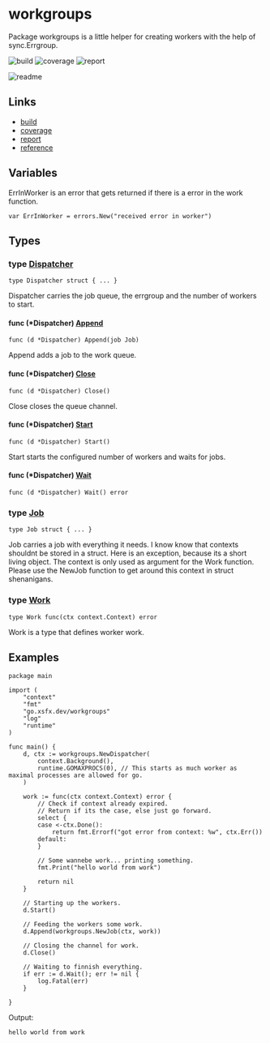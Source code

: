# workgroups

Package workgroups is a little helper for creating workers
with the help of sync.Errgroup.

![build](https://ci.xsfx.dev/api/badges/xsteadfastx/workgroups/status.svg)
![coverage](https://codecov.io/gh/xsteadfastx/workgroups/branch/main/graph/badge.svg?token=RZE1ZWJSYA)
![report](https://goreportcard.com/badge/go.xsfx.dev/workgroups)

![readme](https://git.xsfx.dev/xsteadfastx/workgroups/raw/branch/main/README.gif)

## Links

* [build](https://ci.xsfx.dev/xsteadfastx/workgroups)
* [coverage](https://codecov.io/github/xsteadfastx/workgroups/)
* [report](https://goreportcard.com/report/go.xsfx.dev/workgroups)
* [reference](https://pkg.go.dev/go.xsfx.dev/workgroups)

## Variables

ErrInWorker is an error that gets returned if there is a error
in the work function.

```golang
var ErrInWorker = errors.New("received error in worker")
```

## Types

### type [Dispatcher](/workgroups.go#L52)

`type Dispatcher struct { ... }`

Dispatcher carries the job queue, the errgroup and the number of workers
to start.

#### func (*Dispatcher) [Append](/workgroups.go#L102)

`func (d *Dispatcher) Append(job Job)`

Append adds a job to the work queue.

#### func (*Dispatcher) [Close](/workgroups.go#L108)

`func (d *Dispatcher) Close()`

Close closes the queue channel.

#### func (*Dispatcher) [Start](/workgroups.go#L71)

`func (d *Dispatcher) Start()`

Start starts the configured number of workers and waits for jobs.

#### func (*Dispatcher) [Wait](/workgroups.go#L113)

`func (d *Dispatcher) Wait() error`

### type [Job](/workgroups.go#L40)

`type Job struct { ... }`

Job carries a job with everything it needs.
I know know that contexts shouldnt be stored in a struct.
Here is an exception, because its a short living object.
The context is only used as argument for the Work function.
Please use the NewJob function to get around this context in struct shenanigans.

### type [Work](/workgroups.go#L33)

`type Work func(ctx context.Context) error`

Work is a type that defines worker work.

## Examples

```golang
package main

import (
	"context"
	"fmt"
	"go.xsfx.dev/workgroups"
	"log"
	"runtime"
)

func main() {
	d, ctx := workgroups.NewDispatcher(
		context.Background(),
		runtime.GOMAXPROCS(0), // This starts as much worker as maximal processes are allowed for go.
	)

	work := func(ctx context.Context) error {
		// Check if context already expired.
		// Return if its the case, else just go forward.
		select {
		case <-ctx.Done():
			return fmt.Errorf("got error from context: %w", ctx.Err())
		default:
		}

		// Some wannebe work... printing something.
		fmt.Print("hello world from work")

		return nil
	}

	// Starting up the workers.
	d.Start()

	// Feeding the workers some work.
	d.Append(workgroups.NewJob(ctx, work))

	// Closing the channel for work.
	d.Close()

	// Waiting to finnish everything.
	if err := d.Wait(); err != nil {
		log.Fatal(err)
	}

}

```

 Output:

```
hello world from work
```
